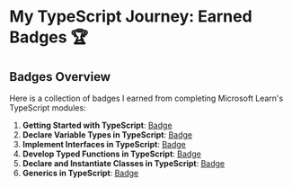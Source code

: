 # My TypeScript Journey: Earned Badges 🏆

## Badges Overview

Here is a collection of badges I earned from completing Microsoft Learn's TypeScript modules:

1. **Getting Started with TypeScript**: [Badge](https://learn.microsoft.com/en-us/users/nginit-1361/achievements/n29qsu6f)
2. **Declare Variable Types in TypeScript**: [Badge](https://learn.microsoft.com/en-us/users/nginit-1361/achievements/4l2ce9hk)
3. **Implement Interfaces in TypeScript**: [Badge](https://learn.microsoft.com/en-us/users/nginit-1361/achievements/wzcqj6an)
4. **Develop Typed Functions in TypeScript**: [Badge](https://learn.microsoft.com/en-us/users/nginit-1361/achievements/9xs7tt4u)
5. **Declare and Instantiate Classes in TypeScript**: [Badge](https://learn.microsoft.com/en-us/users/nginit-1361/achievements/b6mhm89d)
6. **Generics in TypeScript**: [Badge](https://learn.microsoft.com/en-us/users/nginit-1361/achievements/74ntablz)